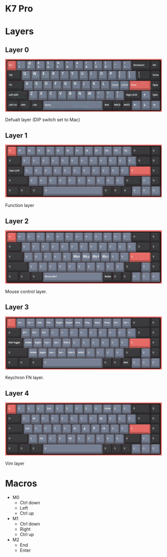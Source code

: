 # K7 Pro

# Layers

## Layer 0

![layer0](layer0.png)

Defualt layer (DIP switch set to Mac)

## Layer 1

![layer1](layer1.png)

Function layer

## Layer 2

![layer2](layer2.png)

Mouse control layer.

## Layer 3

![layer3](layer3.png)

Keychron FN layer.

## Layer 4

![layer4](layer4.png)

Vim layer

# Macros
* M0
  * Ctrl down
  * Left
  * Ctrl up
* M1
  * Ctrl down
  * Right
  * Ctrl up
* M2
  * End
  * Enter

